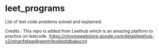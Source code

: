 # leet_programs
LIst of leet code problems solved and explained.

Credits : This repo is added from Leethub which is an amazing platform to practice on leetcode.
(https://chromewebstore.google.com/detail/leethub-v2/mhanfgfagplhgemhjfeolkkdidbakocm)
